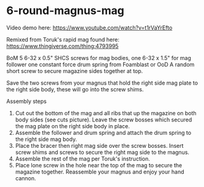 # 6-round-magnus-mag

Video demo here: https://www.youtube.com/watch?v=t1rVaYrEfto

Remixed from Toruk's rapid mag found here: https://www.thingiverse.com/thing:4793995

BoM
5 6-32 x 0.5" SHCS screws for mag bodies, one 6-32 x 1.5" for mag follower
one constant force drum spring from Foamblast or OoD
A random short screw to secure magazine sides together at top.

Save the two screws from your magnus that hold the right side mag plate to the right side body, these will go into the screw shims.

Assembly steps

1. Cut out the bottom of the mag and all ribs that up the magazine on both body sides (see cuts picture). 
    Leave the screw bosses which secured the mag plate on the right side body in place.
2. Assemble the follower and drum spring and attach the drum spring to the right side mag body.
3. Place the bracer then right mag side over the screw bosses. Insert screw shims and screws to secure the right mag side to the magnus.
4. Assemble the rest of the mag per Toruk's instruction.
5. Place lone screw in the hole near the top of the mag to secure the magazine together. Reassemble your magnus and enjoy your hand cannon.
